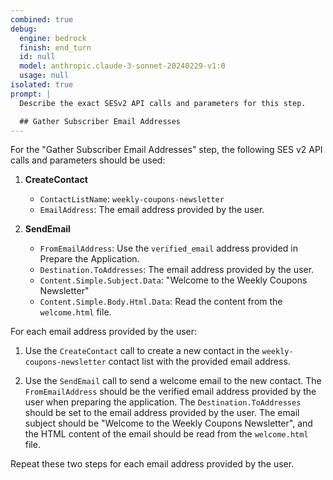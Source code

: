 ```yaml
---
combined: true
debug:
  engine: bedrock
  finish: end_turn
  id: null
  model: anthropic.claude-3-sonnet-20240229-v1:0
  usage: null
isolated: true
prompt: |
  Describe the exact SESv2 API calls and parameters for this step.

  ## Gather Subscriber Email Addresses
---
```


For the "Gather Subscriber Email Addresses" step, the following SES v2 API calls and parameters should be used:

1. **CreateContact**

   - `ContactListName`: `weekly-coupons-newsletter`
   - `EmailAddress`: The email address provided by the user.

2. **SendEmail**
   - `FromEmailAddress`: Use the `verified_email` address provided in Prepare the Application.
   - `Destination.ToAddresses`: The email address provided by the user.
   - `Content.Simple.Subject.Data`: "Welcome to the Weekly Coupons Newsletter"
   - `Content.Simple.Body.Html.Data`: Read the content from the `welcome.html` file.

For each email address provided by the user:

1. Use the `CreateContact` call to create a new contact in the `weekly-coupons-newsletter` contact list with the provided email address.

2. Use the `SendEmail` call to send a welcome email to the new contact. The `FromEmailAddress` should be the verified email address provided by the user when preparing the application. The `Destination.ToAddresses` should be set to the email address provided by the user. The email subject should be "Welcome to the Weekly Coupons Newsletter", and the HTML content of the email should be read from the `welcome.html` file.

Repeat these two steps for each email address provided by the user.
